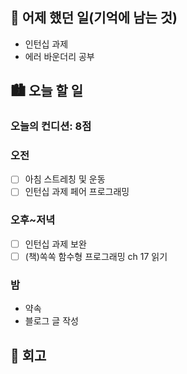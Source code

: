 ## 🌃 어제 했던 일(기억에 남는 것)

- 인턴십 과제
- 에러 바운더리 공부

## 🏙️ 오늘 할 일

### 오늘의 컨디션: 8점

### 오전

- [ ] 아침 스트레칭 및 운동
- [ ] 인턴십 과제 페어 프로그래밍

### 오후~저녁

- [ ] 인턴십 과제 보완
- [ ] (책)쏙쏙 함수형 프로그래밍 ch 17 읽기

### 밤

- 약속
- 블로그 글 작성

## 🌆 회고
